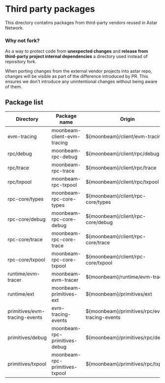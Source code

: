 # Third party packages

This directory contatins packages from third-party vendors reused in Astar Network.

### Why not fork?

As a way to protect code from **unexpected changes** and **release from third-party project
internal dependencies** a directory used instead of repository fork.

When porting changes from the external vendor projects into astar repo,
changes will be visible as part of the difference introduced by PR. This ensures we don't
introduce any unintentional changes without being aware of them.

## Package list

| Directory                          | Package name                   | Origin                                        |
|------------------------------------|--------------------------------|-----------------------------------------------|
| evm-tracing                        | moonbeam-client-evm-tracing    | ${moonbeam}/client/evm-tracing                |
| rpc/debug                          | moonbeam-rpc-debug             | ${moonbeam}/client/rpc/debug                  |
| rpc/trace                          | moonbeam-rpc-trace             | ${moonbeam}/client/rpc/trace                  |
| rpc/txpool                         | moonbeam-rpc-txpool            | ${moonbeam}/client/rpc/txpool                 |
| rpc-core/types                     | moonbeam-rpc-core-types        | ${moonbeam}/client/rpc-core/types             |
| rpc-core/debug                     | moonbeam-rpc-core-debug        | ${moonbeam}/client/rpc-core/debug             |
| rpc-core/trace                     | moonbeam-rpc-core-trace        | ${moonbeam}/client/rpc-core/trace             |
| rpc-core/txpool                    | moonbeam-rpc-core-txpool       | ${moonbeam}/client/rpc-core/txpool            |
| runtime/evm-tracer                 | moonbeam-evm-tracer            | ${moonbeam}/runtime/evm-tracer                |
| runtime/ext                        | moonbeam-primitives-ext        | ${moonbeam}/primitives/ext                    |
| primitives/evm-tracing-events      | evm-tracing-events             | ${moonbeam}/primitives/rpc/evm-tracing-events |
| primitives/debug                   | moonbeam-rpc-primitives-debug  | ${moonbeam}/primitives/rpc/debug              |
| primitives/txpool                  | moonbeam-rpc-primitives-txpool | ${moonbeam}/primitives/rpc/txpool             |

